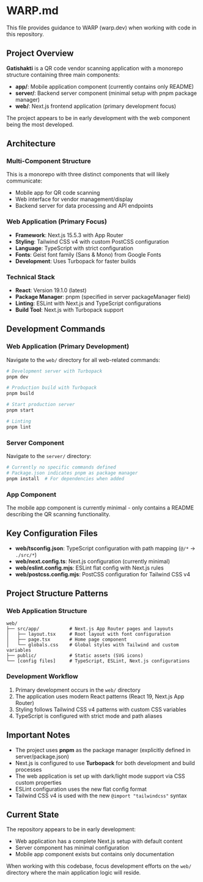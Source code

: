 # WARP.md

This file provides guidance to WARP (warp.dev) when working with code in this repository.

## Project Overview

**Gatishakti** is a QR code vendor scanning application with a monorepo structure containing three main components:

- **app/**: Mobile application component (currently contains only README)
- **server/**: Backend server component (minimal setup with pnpm package manager)
- **web/**: Next.js frontend application (primary development focus)

The project appears to be in early development with the web component being the most developed.

## Architecture

### Multi-Component Structure
This is a monorepo with three distinct components that will likely communicate:
- Mobile app for QR code scanning
- Web interface for vendor management/display
- Backend server for data processing and API endpoints

### Web Application (Primary Focus)
- **Framework**: Next.js 15.5.3 with App Router
- **Styling**: Tailwind CSS v4 with custom PostCSS configuration
- **Language**: TypeScript with strict configuration
- **Fonts**: Geist font family (Sans & Mono) from Google Fonts
- **Development**: Uses Turbopack for faster builds

### Technical Stack
- **React**: Version 19.1.0 (latest)
- **Package Manager**: pnpm (specified in server packageManager field)
- **Linting**: ESLint with Next.js and TypeScript configurations
- **Build Tool**: Next.js with Turbopack support

## Development Commands

### Web Application (Primary Development)
Navigate to the `web/` directory for all web-related commands:

```bash
# Development server with Turbopack
pnpm dev

# Production build with Turbopack
pnpm build

# Start production server
pnpm start

# Linting
pnpm lint
```

### Server Component
Navigate to the `server/` directory:

```bash
# Currently no specific commands defined
# Package.json indicates pnpm as package manager
pnpm install  # For dependencies when added
```

### App Component
The mobile app component is currently minimal - only contains a README describing the QR scanning functionality.

## Key Configuration Files

- **web/tsconfig.json**: TypeScript configuration with path mapping (`@/*` → `./src/*`)
- **web/next.config.ts**: Next.js configuration (currently minimal)
- **web/eslint.config.mjs**: ESLint flat config with Next.js rules
- **web/postcss.config.mjs**: PostCSS configuration for Tailwind CSS v4

## Project Structure Patterns

### Web Application Structure
```
web/
├── src/app/           # Next.js App Router pages and layouts
│   ├── layout.tsx     # Root layout with font configuration
│   ├── page.tsx       # Home page component
│   └── globals.css    # Global styles with Tailwind and custom variables
├── public/            # Static assets (SVG icons)
└── [config files]     # TypeScript, ESLint, Next.js configurations
```

### Development Workflow
1. Primary development occurs in the `web/` directory
2. The application uses modern React patterns (React 19, Next.js App Router)
3. Styling follows Tailwind CSS v4 patterns with custom CSS variables
4. TypeScript is configured with strict mode and path aliases

## Important Notes

- The project uses **pnpm** as the package manager (explicitly defined in server/package.json)
- Next.js is configured to use **Turbopack** for both development and build processes
- The web application is set up with dark/light mode support via CSS custom properties
- ESLint configuration uses the new flat config format
- Tailwind CSS v4 is used with the new `@import "tailwindcss"` syntax

## Current State

The repository appears to be in early development:
- Web application has a complete Next.js setup with default content
- Server component has minimal configuration
- Mobile app component exists but contains only documentation

When working with this codebase, focus development efforts on the `web/` directory where the main application logic will reside.